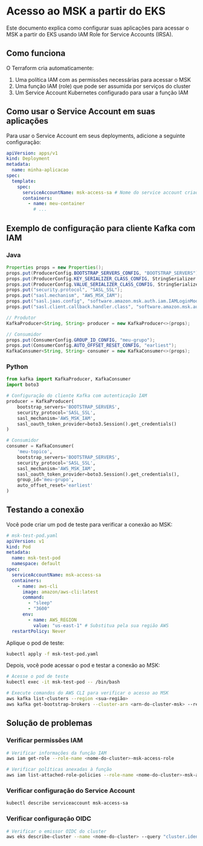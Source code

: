 # Acesso ao MSK a partir do EKS

Este documento explica como configurar suas aplicações para acessar o MSK a partir do EKS usando IAM Role for Service Accounts (IRSA).

## Como funciona

O Terraform cria automaticamente:

1. Uma política IAM com as permissões necessárias para acessar o MSK
2. Uma função IAM (role) que pode ser assumida por serviços do cluster
3. Um Service Account Kubernetes configurado para usar a função IAM

## Como usar o Service Account em suas aplicações

Para usar o Service Account em seus deployments, adicione a seguinte configuração:

```yaml
apiVersion: apps/v1
kind: Deployment
metadata:
  name: minha-aplicacao
spec:
  template:
    spec:
      serviceAccountName: msk-access-sa # Nome do service account criado pelo Terraform
      containers:
        - name: meu-container
          # ...
```

## Exemplo de configuração para cliente Kafka com IAM

### Java

```java
Properties props = new Properties();
props.put(ProducerConfig.BOOTSTRAP_SERVERS_CONFIG, "BOOTSTRAP_SERVERS");
props.put(ProducerConfig.KEY_SERIALIZER_CLASS_CONFIG, StringSerializer.class.getName());
props.put(ProducerConfig.VALUE_SERIALIZER_CLASS_CONFIG, StringSerializer.class.getName());
props.put("security.protocol", "SASL_SSL");
props.put("sasl.mechanism", "AWS_MSK_IAM");
props.put("sasl.jaas.config", "software.amazon.msk.auth.iam.IAMLoginModule required;");
props.put("sasl.client.callback.handler.class", "software.amazon.msk.auth.iam.IAMClientCallbackHandler");

// Produtor
KafkaProducer<String, String> producer = new KafkaProducer<>(props);

// Consumidor
props.put(ConsumerConfig.GROUP_ID_CONFIG, "meu-grupo");
props.put(ConsumerConfig.AUTO_OFFSET_RESET_CONFIG, "earliest");
KafkaConsumer<String, String> consumer = new KafkaConsumer<>(props);
```

### Python

```python
from kafka import KafkaProducer, KafkaConsumer
import boto3

# Configuração do cliente Kafka com autenticação IAM
producer = KafkaProducer(
    bootstrap_servers='BOOTSTRAP_SERVERS',
    security_protocol='SASL_SSL',
    sasl_mechanism='AWS_MSK_IAM',
    sasl_oauth_token_provider=boto3.Session().get_credentials()
)

# Consumidor
consumer = KafkaConsumer(
    'meu-topico',
    bootstrap_servers='BOOTSTRAP_SERVERS',
    security_protocol='SASL_SSL',
    sasl_mechanism='AWS_MSK_IAM',
    sasl_oauth_token_provider=boto3.Session().get_credentials(),
    group_id='meu-grupo',
    auto_offset_reset='earliest'
)
```

## Testando a conexão

Você pode criar um pod de teste para verificar a conexão ao MSK:

```yaml
# msk-test-pod.yaml
apiVersion: v1
kind: Pod
metadata:
  name: msk-test-pod
  namespace: default
spec:
  serviceAccountName: msk-access-sa
  containers:
    - name: aws-cli
      image: amazon/aws-cli:latest
      command:
        - "sleep"
        - "3600"
      env:
        - name: AWS_REGION
          value: "us-east-1" # Substitua pela sua região AWS
  restartPolicy: Never
```

Aplique o pod de teste:

```bash
kubectl apply -f msk-test-pod.yaml
```

Depois, você pode acessar o pod e testar a conexão ao MSK:

```bash
# Acesse o pod de teste
kubectl exec -it msk-test-pod -- /bin/bash

# Execute comandos do AWS CLI para verificar o acesso ao MSK
aws kafka list-clusters --region <sua-região>
aws kafka get-bootstrap-brokers --cluster-arn <arn-do-cluster-msk> --region <sua-região>
```

## Solução de problemas

### Verificar permissões IAM

```bash
# Verificar informações da função IAM
aws iam get-role --role-name <nome-do-cluster>-msk-access-role

# Verificar políticas anexadas à função
aws iam list-attached-role-policies --role-name <nome-do-cluster>-msk-access-role
```

### Verificar configuração do Service Account

```bash
kubectl describe serviceaccount msk-access-sa
```

### Verificar configuração OIDC

```bash
# Verificar o emissor OIDC do cluster
aws eks describe-cluster --name <nome-do-cluster> --query "cluster.identity.oidc.issuer" --output text
```
